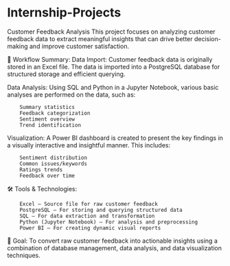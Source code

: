 # Internship-Projects
Customer Feedback Analysis
This project focuses on analyzing customer feedback data to extract meaningful insights that can drive better decision-making and improve customer satisfaction.

🔄 Workflow Summary:
  Data Import:
      Customer feedback data is originally stored in an Excel file. The data is imported into a PostgreSQL database for structured storage and efficient querying.
  
  Data Analysis:
      Using SQL and Python in a Jupyter Notebook, various basic analyses are performed on the data, such as:

        Summary statistics
        Feedback categorization
        Sentiment overview
        Trend identification

Visualization:
    A Power BI dashboard is created to present the key findings in a visually interactive and insightful manner. This includes:

        Sentiment distribution
        Common issues/keywords
        Ratings trends
        Feedback over time

🛠️ Tools & Technologies:

        Excel – Source file for raw customer feedback
        PostgreSQL – For storing and querying structured data
        SQL – For data extraction and transformation
        Python (Jupyter Notebook) – For analysis and preprocessing
        Power BI – For creating dynamic visual reports

📌 Goal:
    To convert raw customer feedback into actionable insights using a combination of database management, data analysis, and data visualization techniques.

